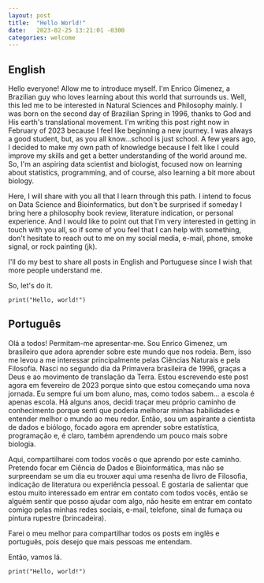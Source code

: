 ```yaml
---
layout: post
title:  "Hello World!"
date:   2023-02-25 13:21:01 -0300
categories: welcome
---
```


## English

Hello everyone! Allow me to introduce myself. I'm Enrico Gimenez, a Brazilian guy who loves learning about this world that surrounds us. Well, this led me to be interested in Natural Sciences and Philosophy mainly.
I was born on the second day of Brazilian Spring in 1996, thanks to God and His earth's translational movement.
I'm writing this post right now in February of 2023 because I feel like beginning a new journey. I was always a good student, but, as you all know...school is just school. A few years ago, I decided to make my own path of knowledge because I felt like I could improve my skills and get a better understanding of the world around me.
So, I'm an aspiring data scientist and biologist, focused now on learning about statistics, programming, and of course, also learning a bit more about biology.

Here, I will share with you all that I learn through this path. I intend to focus on Data Science and Bioinformatics, but don't be surprised if someday I bring here a philosophy book review, literature indication, or personal experience.
And I would like to point out that I'm very interested in getting in touch with you all, so if some of you feel that I can help with something, don't hesitate to reach out to me on my social media, e-mail, phone, smoke signal, or rock painting (jk).

I'll do my best to share all posts in English and Portuguese since I wish that more people understand me.

So, let's do it.
~~~
print("Hello, world!")
~~~

## Português
Olá a todos! Permitam-me apresentar-me. Sou Enrico Gimenez, um brasileiro que adora aprender sobre este mundo que nos rodeia. Bem, isso me levou a me interessar principalmente pelas Ciências Naturais e pela Filosofia.
Nasci no segundo dia da Primavera brasileira de 1996, graças a Deus e ao movimento de translação da Terra.
Estou escrevendo este post agora em fevereiro de 2023 porque sinto que estou começando uma nova jornada. Eu sempre fui um bom aluno, mas, como todos sabem... a escola é apenas escola. Há alguns anos, decidi traçar meu próprio caminho de conhecimento porque senti que poderia melhorar minhas habilidades e entender melhor o mundo ao meu redor.
Então, sou um aspirante a cientista de dados e biólogo, focado agora em aprender sobre estatística, programação e, é claro, também aprendendo um pouco mais sobre biologia.

Aqui, compartilharei com todos vocês o que aprendo por este caminho. Pretendo focar em Ciência de Dados e Bioinformática, mas não se surpreendam se um dia eu trouxer aqui uma resenha de livro de Filosofia, indicação de literatura ou experiência pessoal.
E gostaria de salientar que estou muito interessado em entrar em contato com todos vocês, então se alguém sentir que posso ajudar com algo, não hesite em entrar em contato comigo pelas minhas redes sociais, e-mail, telefone, sinal de fumaça ou pintura rupestre (brincadeira).

Farei o meu melhor para compartilhar todos os posts em inglês e português, pois desejo que mais pessoas me entendam.

Então, vamos lá.
~~~
print("Hello, world!")
~~~
